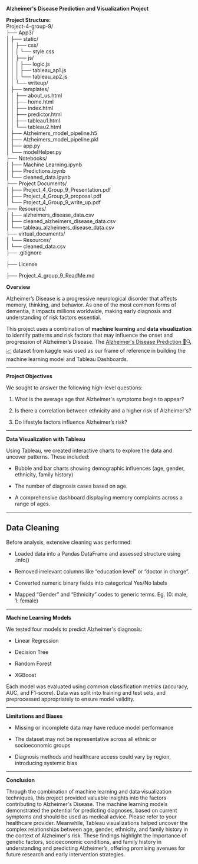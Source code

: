 **Alzheimer's Disease Prediction and Visualization Project**

**Project Structure:**  
Project-4-group-9/  
├── App3/  
│   ├── static/  
│   │   ├── css/  
│   │   │   └── style.css  
│   │   ├── js/  
│   │   │   ├── logic.js  
│   │   │   ├── tableau\_ap1.js  
│   │   │   └── tableau\_ap2.js  
│   │   └── writeup/  
│   ├── templates/  
│   │   ├── about\_us.html  
│   │   ├── home.html  
│   │   ├── index.html  
│   │   ├── predictor.html  
│   │   ├── tableau1.html  
│   │   └── tableau2.html  
│   ├── Alzheimers\_model\_pipeline.h5  
│   ├── Alzheimers\_model\_pipeline.pkl  
│   ├── app.py  
│   └── modelHelper.py  
├── Notebooks/  
│   ├── Machine Learning.ipynb  
│   ├── Predictions.ipynb  
│   └── cleaned\_data.ipynb  
├── Project Documents/  
│   ├── Project\_4\_Group\_9\_Presentation.pdf  
│   ├── Project\_4\_Group\_9\_proposal.pdf  
│   └── Project\_4\_Group\_9\_write\_up.pdf  
├── Resources/  
│   ├── alzheimers\_disease\_data.csv  
│   ├── cleaned\_alzheimers\_disease\_data.csv  
│   └── tableau\_alzheimers\_disease\_data.csv  
├── virtual\_documents/  
│   └── Resources/  
│       └── cleaned\_data.csv  
├── .gitignore

├── License

├── Project_4_group_9_ReadMe.md


**Overview**

Alzheimer’s Disease is a progressive neurological disorder that affects memory, thinking, and behavior. As one of the most common forms of dementia, it impacts millions worldwide, making early diagnosis and understanding of risk factors essential.

This project uses a combination of **machine learning** and **data visualization** to identify patterns and risk factors that may influence the onset and progression of Alzheimer’s Disease. The [Alzheimer's Disease Prediction 🧠🔍📈](https://www.kaggle.com/code/adhamtarek147/alzheimer-s-disease-prediction) dataset from kaggle was used as our frame of reference in building the machine learning model and Tableau Dashboards.

---

**Project Objectives**

We sought to answer the following high-level questions:

1. What is the average age that Alzheimer's symptoms begin to appear?

2. Is there a correlation between ethnicity and a higher risk of Alzheimer's?

3. Do lifestyle factors influence Alzheimer’s risk?

---

**Data Visualization with Tableau**

Using Tableau, we created interactive charts to explore the data and uncover patterns. These included:

* Bubble and bar charts showing demographic influences (age, gender, ethnicity, family history)

* The number of diagnosis cases based on age.

* A comprehensive dashboard displaying memory complaints across a range of ages.

---

## **Data Cleaning**

Before analysis, extensive cleaning was performed:

* Loaded data into a Pandas DataFrame and assessed structure using .info()

* Removed irrelevant columns like “education level” or “doctor in charge”.

* Converted numeric binary fields into categorical Yes/No labels

* Mapped “Gender” and “Ethnicity” codes to generic terms. Eg. (0: male, 1: female)

---

**Machine Learning Models**

We tested four models to predict Alzheimer's diagnosis:

* Linear Regression

* Decision Tree

* Random Forest

* XGBoost

Each model was evaluated using common classification metrics (accuracy, AUC, and F1-score). Data was split into training and test sets, and preprocessed appropriately to ensure model validity.

---

**Limitations and Biases**

* Missing or incomplete data may have reduce model performance

* The dataset may not be representative across all ethnic or socioeconomic groups

* Diagnosis methods and healthcare access could vary by region, introducing systemic bias

---

 

**Conclusion**

Through the combination of machine learning and data visualization techniques, this project provided valuable insights into the factors contributing to Alzheimer's Disease. The machine learning models demonstrated the potential for predicting diagnoses, based on current symptoms and should be used as medical advice. Please refer to your healthcare provider. Meanwhile, Tableau visualizations helped uncover the complex relationships between age, gender, ethnicity, and family history in the context of Alzheimer's risk. These findings highlight the importance of genetic factors, socioeconomic conditions, and family history in understanding and predicting Alzheimer’s, offering promising avenues for future research and early intervention strategies. 

